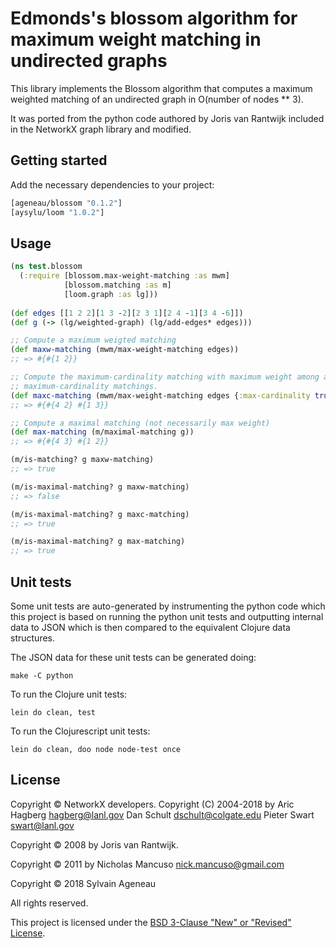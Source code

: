 # Edmonds's blossom algorithm for maximum weight matching in undirected graphs

This library implements the Blossom algorithm that computes a maximum weighted matching of an undirected graph in O(number of nodes ** 3).

It was ported from the python code authored by Joris van Rantwijk included in the NetworkX graph library and modified.

## Getting started

Add the necessary dependencies to your project:

```clojure
[ageneau/blossom "0.1.2"]
[aysylu/loom "1.0.2"]
```

## Usage


```clojure
(ns test.blossom
  (:require [blossom.max-weight-matching :as mwm]
            [blossom.matching :as m]
            [loom.graph :as lg]))
 
(def edges [[1 2 2][1 3 -2][2 3 1][2 4 -1][3 4 -6]])
(def g (-> (lg/weighted-graph) (lg/add-edges* edges)))

;; Compute a maximum weigted matching
(def maxw-matching (mwm/max-weight-matching edges))
;; => #{#{1 2}}

;; Compute the maximum-cardinality matching with maximum weight among all
;; maximum-cardinality matchings.
(def maxc-matching (mwm/max-weight-matching edges {:max-cardinality true}))
;; => #{#{4 2} #{1 3}}

;; Compute a maximal matching (not necessarily max weight)
(def max-matching (m/maximal-matching g))
;; => #{#{4 3} #{1 2}}

(m/is-matching? g maxw-matching)
;; => true

(m/is-maximal-matching? g maxw-matching)
;; => false

(m/is-maximal-matching? g maxc-matching)
;; => true

(m/is-maximal-matching? g max-matching)
;; => true


```

## Unit tests

Some unit tests are auto-generated by instrumenting the python code which this project is based on running the python unit tests and outputting internal data to JSON which is then compared to the equivalent Clojure data structures.

The JSON data for these unit tests can be generated doing:

```
make -C python
```

To run the Clojure unit tests:

```
lein do clean, test
```

To run the Clojurescript unit tests:

```
lein do clean, doo node node-test once
```


## License

Copyright &copy; NetworkX developers.
Copyright (C) 2004-2018 by
    Aric Hagberg <hagberg@lanl.gov>
    Dan Schult <dschult@colgate.edu>
    Pieter Swart <swart@lanl.gov>

Copyright &copy; 2008 by
    Joris van Rantwijk.

Copyright &copy; 2011 by
    Nicholas Mancuso <nick.mancuso@gmail.com>

Copyright &copy; 2018 Sylvain Ageneau

All rights reserved.

This project is licensed under the [BSD 3-Clause "New" or "Revised" License][license].

[license]: https://opensource.org/licenses/BSD-3-Clause
